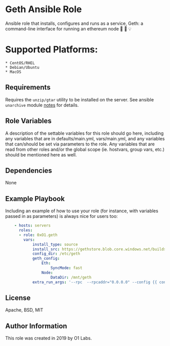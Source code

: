 Geth Ansible Role
=========

Ansible role that installs, configures and runs as a service, Geth: a command-line interface for running an ethereum node :star2: :link: :bulb:

# Supported Platforms:
```
* CentOS/RHEL
* Debian/Ubuntu
* MacOS
```

Requirements
------------

Requires the `unzip/gtar` utility to be installed on the server. See ansible `unarchive` module [notes](https://docs.ansible.com/ansible/latest/modules/unarchive_module.html#notes) for details.

Role Variables
--------------

A description of the settable variables for this role should go here, including any variables that are in defaults/main.yml, vars/main.yml, and any variables that can/should be set via parameters to the role. Any variables that are read from other roles and/or the global scope (ie. hostvars, group vars, etc.) should be mentioned here as well.

Dependencies
------------

None

Example Playbook
----------------

Including an example of how to use your role (for instance, with variables passed in as parameters) is always nice for users too:
```yaml
    - hosts: servers
      roles:
      - role: 0xO1.geth
      	vars:
      		install_type: source
      		install_src: https://gethstore.blob.core.windows.net/builds/geth-linux-amd64-1.8.27-4bcc0a37.tar.gz
      		config_dir: /etc/geth
      		geth_config:
      			Eth:
      				SyncMode: fast
      			Node:
      				DataDir: /mnt/geth
      		extra_run_args: '--rpc  --rpcaddr="0.0.0.0" --config {{ config_dir }}/config.toml'
```

License
-------

Apache, BSD, MIT

Author Information
------------------

This role was created in 2019 by O1 Labs.
